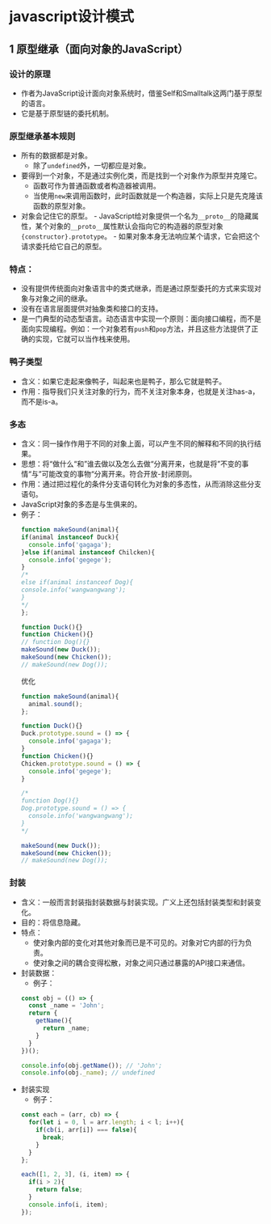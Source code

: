 #  javascript设计模式

## 1 原型继承（面向对象的JavaScript）

### 设计的原理

- 作者为JavaScript设计面向对象系统时，借鉴Self和Smalltalk这两门基于原型的语言。
- 它是基于原型链的委托机制。

### 原型继承基本规则

- 所有的数据都是对象。
	- 除了`undefined`外，一切都应是对象。
- 要得到一个对象，不是通过实例化类，而是找到一个对象作为原型并克隆它。
	- 函数可作为普通函数或者构造器被调用。
	- 当使用`new`来调用函数时，此时函数就是一个构造器，实际上只是先克隆该函数的原型对象。
- 对象会记住它的原型。
		- JavaScript给对象提供一个名为`__proto__`的隐藏属性，某个对象的`__proto__`属性默认会指向它的构造器的原型对象`{constructor}.prototype`。
		- 如果对象本身无法响应某个请求，它会把这个请求委托给它自己的原型。

### 特点：

- 没有提供传统面向对象语言中的类式继承，而是通过原型委托的方式来实现对象与对象之间的继承。
- 没有在语言层面提供对抽象类和接口的支持。
- 是一门典型的动态型语言。动态语言中实现一个原则：面向接口编程，而不是面向实现编程。例如：一个对象若有`push`和`pop`方法，并且这些方法提供了正确的实现，它就可以当作栈来使用。
	
### 鸭子类型

- 含义：如果它走起来像鸭子，叫起来也是鸭子，那么它就是鸭子。
- 作用：指导我们只关注对象的行为，而不关注对象本身，也就是关注has-a，而不是is-a。

### 多态

- 含义：同一操作作用于不同的对象上面，可以产生不同的解释和不同的执行结果。
- 思想：将“做什么“和”谁去做以及怎么去做“分离开来，也就是将”不变的事情“与”可能改变的事物“分离开来。符合开放-封闭原则。
- 作用：通过把过程化的条件分支语句转化为对象的多态性，从而消除这些分支语句。
- JavaScript对象的多态是与生俱来的。
- 例子：
	```javascript
  function makeSound(animal){
    if(animal instanceof Duck){
      console.info('gagaga');
    }else if(animal instanceof Chilcken){
      console.info('gegege');
    }
  /*
  else if(animal instanceof Dog){
    console.info('wangwangwang');
  }
  */
  };

  function Duck(){}
  function Chicken(){}
  // function Dog(){}
  makeSound(new Duck());
  makeSound(new Chicken());
  // makeSound(new Dog());
	```
	优化
  ```javascript
  function makeSound(animal){
    animal.sound();
  };

  function Duck(){}
  Duck.prototype.sound = () => {
    console.info('gagaga');
  }
  function Chicken(){}  
  Chicken.prototype.sound = () => {
    console.info('gegege');
  }

  /*
  function Dog(){}  
  Dog.prototype.sound = () => {
    console.info('wangwangwang');
  }
  */

  makeSound(new Duck());
  makeSound(new Chicken());
  // makeSound(new Dog());
  ```

### 封装

- 含义：一般而言封装指封装数据与封装实现。广义上还包括封装类型和封装变化。
- 目的：将信息隐藏。
- 特点：
	- 使对象内部的变化对其他对象而已是不可见的。对象对它内部的行为负责。
	- 使对象之间的耦合变得松散，对象之间只通过暴露的API接口来通信。
- 封装数据：
	- 例子：
    ```javascript
    const obj = (() => {
      const _name = 'John';
      return {
        getName(){
          return _name;
        }
      }
    })();

    console.info(obj.getName()); // 'John';
    console.info(obj._name); // undefined
    ```
- 封装实现
	- 例子：
    ```javascript
    const each = (arr, cb) => {
      for(let i = 0, l = arr.length; i < l; i++){
        if(cb(i, arr[i]) === false){
          break;
        }
      }
    };

    each([1, 2, 3], (i, item) => {
      if(i > 2){
        return false;
      }
      console.info(i, item);
    });
    ```
	